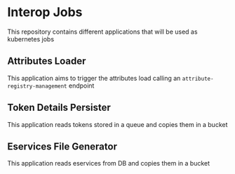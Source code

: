# Interop Jobs
This repository contains different applications that will be used as kubernetes jobs 

## Attributes Loader

This application aims to trigger the attributes load calling an `attribute-registry-management` endpoint

## Token Details Persister

This application reads tokens stored in a queue and copies them in a bucket

## Eservices File Generator

This application reads eservices from DB and copies them in a bucket